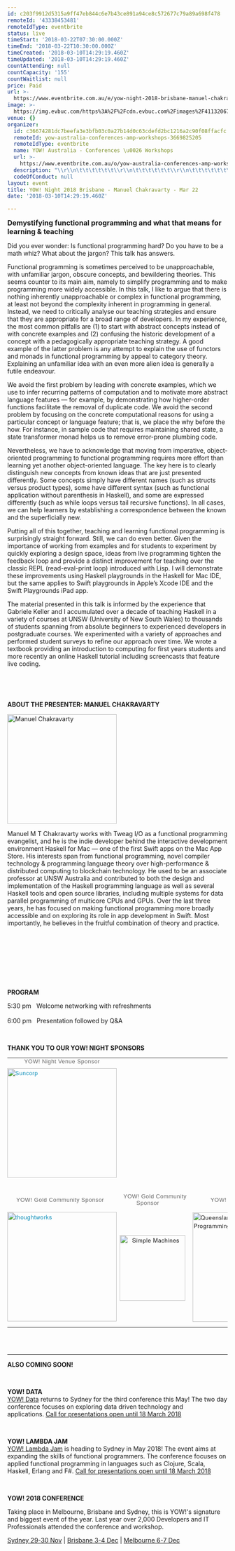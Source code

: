 ```yaml
---
id: c203f9912d5315a9ff47eb844c6e7b43ce891a94ce8c572677c79a89a698f478
remoteId: '43338453481'
remoteIdType: eventbrite
status: live
timeStart: '2018-03-22T07:30:00.000Z'
timeEnd: '2018-03-22T10:30:00.000Z'
timeCreated: '2018-03-10T14:29:19.460Z'
timeUpdated: '2018-03-10T14:29:19.460Z'
countAttending: null
countCapacity: '155'
countWaitlist: null
price: Paid
url: >-
  https://www.eventbrite.com.au/e/yow-night-2018-brisbane-manuel-chakravarty-mar-22-tickets-43338453481?aff=ebapi
image: >-
  https://img.evbuc.com/https%3A%2F%2Fcdn.evbuc.com%2Fimages%2F41132067%2F41819560006%2F1%2Foriginal.jpg?s=9c7a713d09cb739903a1c2492893ff07
venue: {}
organizer:
  id: c36674281dc7beefa3e3bfb03c0a27b14d0c63cdefd2bc1216a2c90f08ffacfc
  remoteId: yow-australia-conferences-amp-workshops-3669825205
  remoteIdType: eventbrite
  name: YOW! Australia - Conferences \u0026 Workshops
  url: >-
    https://www.eventbrite.com.au/o/yow-australia-conferences-amp-workshops-3669825205
  description: "\\r\\n\t\t\t\t\t\t\\r\\n\t\t\t\t\t\t\\r\\n\t\t\t\t\t\t\\r\\n\t\t\t\t\t\t\\r\\n\t\t\t\t\t\t\\r\\n\t\t\t\t\t\t\\r\\n\t\t\t\t\t\t\\r\\n\t\t\t\t\t\t\\r\\n\t\t\t\t\t\t\\r\\n\t\t\t\t\t\t\\r\\n\t\t\t\t\t\t\\r\\n\t\t\t\t\t\t\\r\\n\t\t\t\t\t\t\\r\\n\t\t\t\t\t\t\\r\\n\t\t\t\t\t\t\\r\\n\t\t\t\t\t\t\\r\\n\t\t\t\t\t\t\\r\\n\t\t\t\t\t\t\\r\\n\t\t\t\t\t\t\\r\\n\t\t\t\t\t\t\\r\\n\t\t\t\t\t\t\\r\\n\t\t\t\t\t\t\\r\\n\t\t\t\t\t\t\\r\\n\t\t\t\t\t\t\\r\\n\t\t\t\t\t\t\\r\\n\t\t\t\t\t\t\\r\\n\t\t\t\t\t\t\\r\\n\t\t\t\t\t\t\\r\\n\t\t\t\t\t\t\\r\\n\t\t\t\t\t\t\\r\\n\t\t\t\t\t\t\\r\\n\t\t\t\t\t\t\\r\\n\t\t\t\t\t\t\\r\\n\t\t\t\t\t\t\\r\\n\t\t\t\t\t\t\\r\\n\t\t\t\t\t\t\\r\\n\t\t\t\t\t\t\\r\\n\t\t\t\t\t\t\\r\\n\t\t\t\t\t\t\\r\\n\t\t\t\t\t\t\\r\\n\t\t\t\t\t\t\\r\\n\t\t\t\t\t\t\\r\\n\t\t\t\t\t\t\\r\\n\t\t\t\t\t\t\\r\\n"
  codeOfConduct: null
layout: event
title: YOW! Night 2018 Brisbane - Manuel Chakravarty - Mar 22
date: '2018-03-10T14:29:19.460Z'

---
```

<P><SPAN STYLE="font-size: medium;"><STRONG>Demystifying functional programming and what that means for learning &amp; teaching</STRONG></SPAN></P>
<P>Did you ever wonder: Is functional programming hard? Do you have to be a math whiz? What about the jargon? This talk has answers.</P>
<P>Functional programming is sometimes perceived to be unapproachable, with unfamiliar jargon, obscure concepts, and bewildering theories. This seems counter to its main aim, namely to simplify programming and to make programming more widely accessible. In this talk, I like to argue that there is nothing inherently unapproachable or complex in functional programming, at least not beyond the complexity inherent in programming in general. Instead, we need to critically analyse our teaching strategies and ensure that they are appropriate for a broad range of developers. In my experience, the most common pitfalls are (1) to start with abstract concepts instead of with concrete examples and (2) confusing the historic development of a concept with a pedagogically appropriate teaching strategy. A good example of the latter problem is any attempt to explain the use of functors and monads in functional programming by appeal to category theory. Explaining an unfamiliar idea with an even more alien idea is generally a futile endeavour.</P>
<P>We avoid the first problem by leading with concrete examples, which we use to infer recurring patterns of computation and to motivate more abstract language features — for example, by demonstrating how higher-order functions facilitate the removal of duplicate code. We avoid the second problem by focusing on the concrete computational reasons for using a particular concept or language feature; that is, we place the why before the how. For instance, in sample code that requires maintaining shared state, a state transformer monad helps us to remove error-prone plumbing code.</P>
<P>Nevertheless, we have to acknowledge that moving from imperative, object-oriented programming to functional programming requires more effort than learning yet another object-oriented language. The key here is to clearly distinguish new concepts from known ideas that are just presented differently. Some concepts simply have different names (such as structs versus product types), some have different syntax (such as functional application without parenthesis in Haskell), and some are expressed differently (such as while loops versus tail recursive functions). In all cases, we can help learners by establishing a correspondence between the known and the superficially new.</P>
<P>Putting all of this together, teaching and learning functional programming is surprisingly straight forward. Still, we can do even better. Given the importance of working from examples and for students to experiment by quickly exploring a design space, ideas from live programming tighten the feedback loop and provide a distinct improvement for teaching over the classic REPL (read-eval-print loop) introduced with Lisp. I will demonstrate these improvements using Haskell playgrounds in the Haskell for Mac IDE, but the same applies to Swift playgrounds in Apple’s Xcode IDE and the Swift Playgrounds iPad app.</P>
<P>The material presented in this talk is informed by the experience that Gabriele Keller and I accumulated over a decade of teaching Haskell in a variety of courses at UNSW (University of New South Wales) to thousands of students spanning from absolute beginners to experienced developers in postgraduate courses. We experimented with a variety of approaches and performed student surveys to refine our approach over time. We wrote a textbook providing an introduction to computing for first years students and more recently an online Haskell tutorial including screencasts that feature live coding.</P>
<P> </P>
<P> </P>
<P><STRONG>ABOUT THE PRESENTER: MANUEL CHAKRAVARTY</STRONG></P>
<DIV>
<P><IMG TITLE="Chakravarty" ALT="Manuel Chakravarty" SRC="https://cdn.evbuc.com/eventlogos/41528858/manuelchakravarty.jpg" WIDTH="250"></P>
<P>Manuel M T Chakravarty works with Tweag I/O as a functional programming evangelist, and he is the indie developer behind the interactive development environment Haskell for Mac — one of the first Swift apps on the Mac App Store. His interests span from functional programming, novel compiler technology &amp; programming language theory over high-performance &amp; distributed computing to blockchain technology. He used to be an associate professor at UNSW Australia and contributed to both the design and implementation of the Haskell programming language as well as several Haskell tools and open source libraries, including multiple systems for data parallel programming of multicore CPUs and GPUs. Over the last three years, he has focused on making functional programming more broadly accessible and on exploring its role in app development in Swift. Most importantly, he believes in the fruitful combination of theory and practice.</P>
<P><BR></P>
</DIV>
<DIV> </DIV>
<DIV> </DIV>
<DIV>
<DIV>
<DIV><BR></DIV>
<DIV>
<P> </P>
</DIV>
</DIV>
</DIV>
<P><SPAN><STRONG>PROGRAM<BR></STRONG></SPAN></P>
<P><SPAN>5:30 pm<SPAN> </SPAN>  Welcome networking with refreshments<BR></SPAN><BR><SPAN>6:00 pm   Presentation followed by Q&A</SPAN></P>
<P><SPAN> </SPAN></P>
<DIV>
<DIV>
<P><SPAN><STRONG>THANK YOU TO OUR YOW! NIGHT SPONSORS  </STRONG></SPAN></P>
<TABLE STYLE="border-collapse: collapse; border-spacing: 0px; color: #666666; font-family: 'Helvetica Neue', Helvetica, Arial, sans-serif; font-size: 13.2px; letter-spacing: 0.5px;" BORDER="0">
<TBODY>
<TR>
<TD STYLE="margin: 0px; padding: 0px;">
<P STYLE="margin: 0px; padding: 0px 0px 8px; line-height: normal; text-align: center;"><SPAN STYLE="font-family: arial, helvetica, sans-serif; font-size: small;">YOW! Night Venue Sponsor</SPAN><SPAN STYLE="font-family: arial, helvetica, sans-serif; font-size: small;"><BR></SPAN></P>
</TD>
</TR>
<TR>
<TD STYLE="margin: 0px; padding: 0px;">
<P STYLE="margin: 0px; padding: 0px 0px 8px; line-height: normal;"><SPAN STYLE="font-size: small;"><A STYLE="color: #0f90ba; text-decoration-line: none; font-size: 13px; text-align: justify;" HREF="http://www.suncorp.com.au/" REL="nofollow"><IMG STYLE="line-height: 20.8px; font-family: arial, helvetica, sans-serif; display: block; margin-left: auto; margin-right: auto;" ALT="Suncorp" SRC="https://cdn.evbuc.com/eventlogos/49488072/suncorpgrouplogorgbhorlarge.jpg" WIDTH="250"></IMG></A></SPAN></P>
</TD>
</TR>
<TR>
<TD STYLE="margin: 0px; padding: 0px;">
<P STYLE="margin: 0px; padding: 0px 0px 8px; line-height: normal;"> <SPAN STYLE="font-family: arial, helvetica, sans-serif; font-size: small; text-align: center;"> </SPAN></P>
<P STYLE="margin: 0px; padding: 0px 0px 8px; line-height: normal; text-align: center;"><SPAN STYLE="font-family: arial, helvetica, sans-serif; font-size: small;">   YOW! Gold Community Sponsor     </SPAN></P>
</TD>
<TD STYLE="margin: 0px; padding: 0px;">
<P STYLE="margin: 0px; padding: 0px 0px 8px; line-height: normal;"> <SPAN STYLE="font-family: arial, helvetica, sans-serif; font-size: small; text-align: center;"> </SPAN></P>
<P STYLE="margin: 0px; padding: 0px 0px 8px; line-height: normal; text-align: center;"><SPAN STYLE="font-family: arial, helvetica, sans-serif; font-size: small;">   YOW! Gold Community Sponsor     </SPAN></P>
</TD>
<TD STYLE="margin: 0px; padding: 0px;">
<P STYLE="margin: 0px; padding: 0px 0px 8px; line-height: normal;"> <SPAN STYLE="font-family: arial, helvetica, sans-serif; font-size: small; text-align: center;"> </SPAN></P>
<P STYLE="margin: 0px; padding: 0px 0px 8px; line-height: normal; text-align: center;"><SPAN STYLE="font-family: arial, helvetica, sans-serif; font-size: small;">   YOW! Usergroup Partner     </SPAN></P>
</TD>
</TR>
<TR>
<TD STYLE="margin: 0px; padding: 0px;">
<P STYLE="margin: 0px; padding: 0px 0px 8px; line-height: normal;"><A STYLE="color: #0f90ba; text-decoration-line: none;" HREF="http://www.thoughtworks.com/" TARGET="_blank" REL="nofollow noopener noreferrer nofollow nofollow nofollow nofollow nofollow nofollow noopener noreferrer nofollow"><IMG STYLE="margin: 5px auto; display: block;" ALT="thoughtworks" SRC="https://cdn.evbuc.com/eventlogos/107012559/thoughtworks28229.png" WIDTH="250"></IMG></A></P>
</TD>
<TD><A STYLE="text-align: center;" HREF="http://simplemachines.com.au/" TARGET="_blank" REL="noopener noreferrer nofollow"><IMG STYLE="display: block; margin-left: auto; margin-right: auto;" ALT="Simple Machines" SRC="https://cdn.evbuc.com/eventlogos/107012559/logoblack500.jpg" WIDTH="150"></IMG></A></TD>
<TD> <A HREF="https://qfpl.io/" REL="nofollow"><IMG TITLE="Queensland Functional Programming Lab" ALT="Queensland Functional Programming Lab" SRC="https://cdn.evbuc.com/eventlogos/41528858/qfpl.png" WIDTH="250"></IMG></A></TD>
</TR>
</TBODY>
</TABLE>
</DIV>
<DIV><BR><BR></DIV>
<HR>
<P><SPAN><STRONG>ALSO COMING SOON! </STRONG></SPAN></P>
<P><SPAN> </SPAN></P>
<DIV>
<DIV>
<P><STRONG>YOW! DATA<BR></STRONG><A HREF="http://data.yowconference.com.au/" TARGET="_blank" REL="noreferrer noopener nofollow nofollow nofollow noopener noreferrer nofollow nofollow nofollow nofollow nofollow nofollow nofollow">YOW! Data</A> returns to Sydney for the third conference this May! The two day conference focuses on exploring data driven technology and applications. <A HREF="http://data.yowconference.com.au/call-for-presentations/" TARGET="_blank" REL="noreferrer noopener nofollow nofollow nofollow noopener noreferrer nofollow nofollow nofollow nofollow nofollow nofollow nofollow">Call for presentations open until 18 March 2018</A></P>
</DIV>
<P><BR></P>
<P><STRONG>YOW! LAMBDA JAM<BR></STRONG><A HREF="http://lambdajam.yowconference.com.au/" TARGET="_blank" REL="noreferrer noopener nofollow nofollow nofollow noopener noreferrer nofollow nofollow nofollow nofollow nofollow nofollow nofollow">YOW! Lambda Jam</A> is heading to Sydney in May 2018! The event aims at expanding the skills of functional programmers. The conference focuses on applied functional programming in languages such as Clojure, Scala, Haskell, Erlang and F#. <A HREF="http://lambdajam.yowconference.com.au/call-for-presentations/" TARGET="_blank" REL="noreferrer noopener nofollow nofollow nofollow noopener noreferrer nofollow nofollow nofollow nofollow nofollow nofollow nofollow">Call for presentations open until 18 March 2018</A></P>
</DIV>
<P> </P>
<P><STRONG>YOW! 2018 CONFERENCE</STRONG></P>
<P>Taking place in Melbourne, Brisbane and Sydney, this is YOW!'s signature and biggest event of the year. Last year over 2,000 Developers and IT Professionals attended the conference and workshop. </P>
<P><A HREF="https://yow2018sydney.eventbrite.com.au">Sydney 29-30 Nov</A> | <A HREF="https://yow2018brisbane.eventbrite.com.au">Brisbane 3-4 Dec</A> | <A HREF="https://yow2018melbourne.eventbrite.com.au">Melbourne 6-7 Dec</A></P>
<P><STRONG><SPAN><BR></SPAN></STRONG></P>
</DIV>
